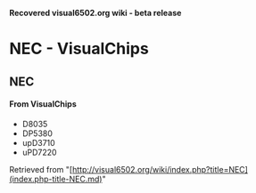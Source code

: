 **Recovered visual6502.org wiki - beta release**

# NEC - VisualChips

## NEC

#### From VisualChips

- D8035
- DP5380
- upD3710
- uPD7220

Retrieved from "[http://visual6502.org/wiki/index.php?title=NEC](index.php-title-NEC.md)"

